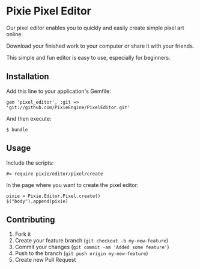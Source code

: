 # Pixie Pixel Editor

Our pixel editor enables you to quickly and easily create simple pixel art online.

Download your finished work to your computer or share it with your friends.

This simple and fun editor is easy to use, especially for beginners.

## Installation

Add this line to your application's Gemfile:

    gem 'pixel_editor', :git => 'git://github.com/PixieEngine/PixelEditor.git'

And then execute:

    $ bundle

## Usage

Include the scripts:

    #= require pixie/editor/pixel/create

In the page where you want to create the pixel editor:

    pixie = Pixie.Editor.Pixel.create()
    $("body").append(pixie)

## Contributing

1. Fork it
2. Create your feature branch (`git checkout -b my-new-feature`)
3. Commit your changes (`git commit -am 'Added some feature'`)
4. Push to the branch (`git push origin my-new-feature`)
5. Create new Pull Request
